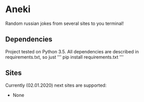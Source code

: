 # Aneki
Random russian jokes from several sites to you terminal!

## Dependencies
Project tested on Python 3.5.
All dependencies are described in requirements.txt, so just
    '''
    pip install requirements.txt
    '''


## Sites
Currently (02.01.2020) next sites are supported:
 - None


